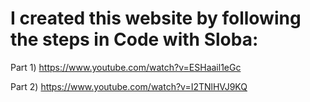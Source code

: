 # I created this website by following the steps in Code with Sloba:

Part 1)
https://www.youtube.com/watch?v=ESHaail1eGc

Part 2)
https://www.youtube.com/watch?v=I2TNlHVJ9KQ
